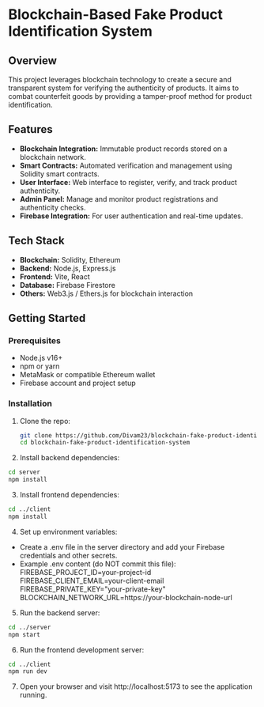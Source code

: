# Blockchain-Based Fake Product Identification System

## Overview
This project leverages blockchain technology to create a secure and transparent system for verifying the authenticity of products. It aims to combat counterfeit goods by providing a tamper-proof method for product identification.

## Features
- **Blockchain Integration:** Immutable product records stored on a blockchain network.
- **Smart Contracts:** Automated verification and management using Solidity smart contracts.
- **User Interface:** Web interface to register, verify, and track product authenticity.
- **Admin Panel:** Manage and monitor product registrations and authenticity checks.
- **Firebase Integration:** For user authentication and real-time updates.
  
## Tech Stack
- **Blockchain:** Solidity, Ethereum
- **Backend:** Node.js, Express.js
- **Frontend:** Vite, React 
- **Database:** Firebase Firestore 
- **Others:** Web3.js / Ethers.js for blockchain interaction

## Getting Started

### Prerequisites
- Node.js v16+
- npm or yarn
- MetaMask or compatible Ethereum wallet
- Firebase account and project setup

### Installation
1. Clone the repo:
   ```bash
   git clone https://github.com/Divam23/blockchain-fake-product-identification-system.git
   cd blockchain-fake-product-identification-system
   ```

2. Install backend dependencies:
 ```bash
 cd server
 npm install
 ```

3. Install frontend dependencies:
 ```bash
 cd ../client
 npm install
 ```

4. Set up environment variables:
 - Create a .env file in the server directory and add your Firebase credentials and other secrets.
 - Example .env content (do NOT commit this file):
 FIREBASE_PROJECT_ID=your-project-id
 FIREBASE_CLIENT_EMAIL=your-client-email
 FIREBASE_PRIVATE_KEY="your-private-key"
 BLOCKCHAIN_NETWORK_URL=https://your-blockchain-node-url

5. Run the backend server:
 ```bash
 cd ../server
 npm start
 ```

6. Run the frontend development server:
 ```bash
 cd ../client
 npm run dev
 ```
 
7. Open your browser and visit http://localhost:5173 to see the application running.